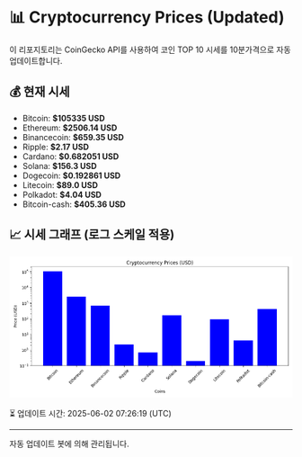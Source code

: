 
# 📊 Cryptocurrency Prices (Updated)

이 리포지토리는 CoinGecko API를 사용하여 코인 TOP 10 시세를 10분가격으로 자동 업데이트합니다.

## 💰 현재 시세
- Bitcoin: **$105335 USD**
- Ethereum: **$2506.14 USD**
- Binancecoin: **$659.35 USD**
- Ripple: **$2.17 USD**
- Cardano: **$0.682051 USD**
- Solana: **$156.3 USD**
- Dogecoin: **$0.192861 USD**
- Litecoin: **$89.0 USD**
- Polkadot: **$4.04 USD**
- Bitcoin-cash: **$405.36 USD**

## 📈 시세 그래프 (로그 스케일 적용)
![Crypto Prices](crypto_prices.png)

⏳ 업데이트 시간: 2025-06-02 07:26:19 (UTC)

---
자동 업데이트 봇에 의해 관리됩니다.
